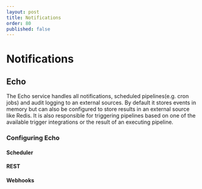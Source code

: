 ```yaml
---
layout: post
title: Notifications
order: 80
published: false
---
```

# Notifications

## Echo

The Echo service handles all notifications, scheduled pipelines(e.g. cron jobs) and audit logging to an external sources.  By default it stores events in memory but can also be configured to store results in an external source like Redis.  It is also responsible for triggering pipelines based on one of the available trigger integrations or the result of an executing pipeline.

### Configuring Echo


#### Scheduler
#### REST
#### Webhooks
